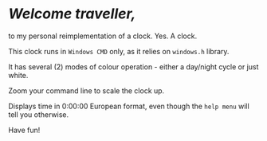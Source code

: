 # *Welcome traveller,*

to my personal reimplementation of a clock. Yes. A clock.

This clock runs in `Windows CMD` only, as it relies on `windows.h` library.

It has several (2) modes of colour operation - either a day/night cycle or just white.

Zoom your command line to scale the clock up.

Displays time in 0:00:00 European format, even though the `help menu` will tell you otherwise.

Have fun!
